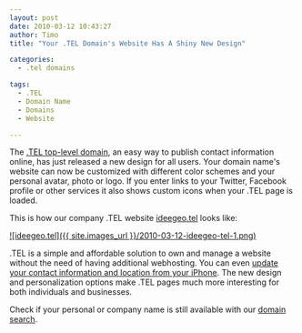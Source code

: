 ```yaml
---
layout: post
date: 2010-03-12 10:43:27
author: Timo
title: "Your .TEL Domain's Website Has A Shiny New Design"

categories:
  - .tel domains

tags:
  - .TEL
  - Domain Name
  - Domains
  - Website

---
```


The [.TEL top-level domain](https://iwantmyname.com/domains/tel-domain-name-registration-for-communication), an easy way to publish contact information online, has just released a new design for all users. Your domain name's website can now be customized with different color schemes and your personal avatar, photo or logo. If you enter links to your Twitter, Facebook profile or other services it also shows custom icons when your .TEL page is loaded.

This is how our company .TEL website [ideegeo.tel](http://ideegeo.tel) looks like:

[![ideegeo.tel]({{ site.images_url }}/2010-03-12-ideegeo-tel-1.png)](http://ideegeo.tel)

.TEL is a simple and affordable solution to own and manage a website without the need of having additional webhosting. You can even [update your contact information and location from your iPhone](https://iwantmyname.com/blog/2010/03/mytel-iphone-app-now-integrates-with-domainapp.htm). The new design and personalization options make .TEL pages much more interesting for both individuals and businesses.

Check if your personal or company name is still available with our [domain search](https://iwantmyname.com).
